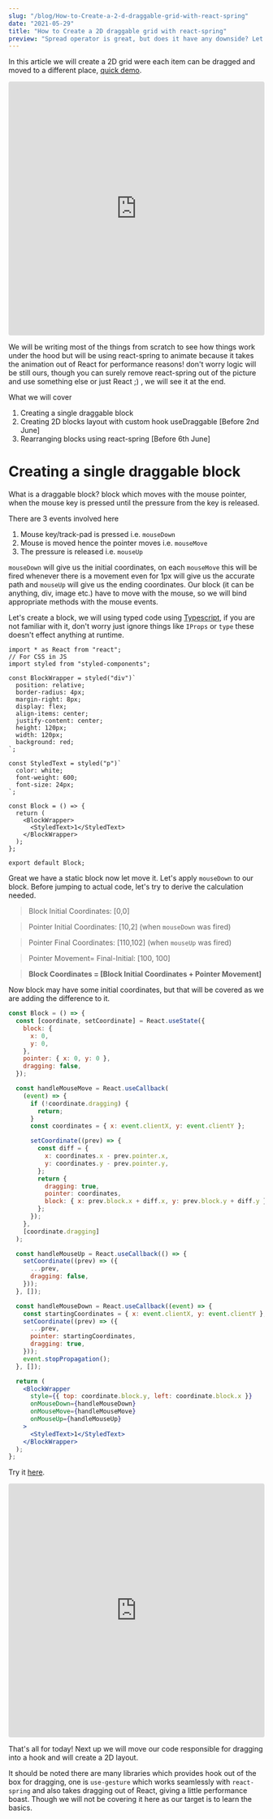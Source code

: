 ```yaml
---
slug: "/blog/How-to-Create-a-2-d-draggable-grid-with-react-spring"
date: "2021-05-29"
title: "How to Create a 2D draggable grid with react-spring"
preview: "Spread operator is great, but does it have any downside? Let's check it out with different looping methods."
---
```


In this article we will create a 2D grid were each item can be dragged and moved to a different place, [quick demo](https://gbdgu.csb.app/).

<iframe src="https://codesandbox.io/embed/2d-draggable-list-gbdgu?fontsize=14&hidenavigation=1&theme=light&view=preview"
     style="width:100%; height:500px; border:0; border-radius: 4px; overflow:hidden;"
     title="2d-draggable-list"
     allow="accelerometer; ambient-light-sensor; camera; encrypted-media; geolocation; gyroscope; hid; microphone; midi; payment; usb; vr; xr-spatial-tracking"
     sandbox="allow-forms allow-modals allow-popups allow-presentation allow-same-origin allow-scripts"
   ></iframe>

We will be writing most of the things from scratch to see how things work under the hood but will be using react-spring to animate because it takes the animation out of React for performance reasons! don't worry logic will be still ours, though you can surely remove react-spring out of the picture and use something else or just React ;) , we will see it at the end.

What we will cover

1. Creating a single draggable block
2. Creating 2D blocks layout with custom hook useDraggable [Before 2nd June]
3. Rearranging blocks using react-spring [Before 6th June]

# Creating a single draggable block

What is a draggable block? block which moves with the mouse pointer, when the mouse key is pressed until the pressure from the key is released.

There are 3 events involved here

1. Mouse key/track-pad is pressed i.e. `mouseDown`
2. Mouse is moved hence the pointer moves i.e. `mouseMove`
3. The pressure is released i.e. `mouseUp`

`mouseDown` will give us the initial coordinates, on each `mouseMove` this will be fired whenever there is a movement even for 1px will give us the accurate path and `mouseUp` will give us the ending coordinates. Our block (it can be anything, div, image etc.) have to move with the mouse, so we will bind appropriate methods with the mouse events.

Let's create a block, we will using typed code using [Typescript](https://www.typescriptlang.org/), if you are not familiar with it, don't worry just ignore things like `IProps` or `type` these doesn't effect anything at runtime.

```tsx
import * as React from "react";
// For CSS in JS
import styled from "styled-components";

const BlockWrapper = styled("div")`
  position: relative;
  border-radius: 4px;
  margin-right: 8px;
  display: flex;
  align-items: center;
  justify-content: center;
  height: 120px;
  width: 120px;
  background: red;
`;

const StyledText = styled("p")`
  color: white;
  font-weight: 600;
  font-size: 24px;
`;

const Block = () => {
  return (
    <BlockWrapper>
      <StyledText>1</StyledText>
    </BlockWrapper>
  );
};

export default Block;
```

Great we have a static block now let move it. Let's apply `mouseDown` to our block. Before jumping to actual code, let's try to derive the calculation needed.

> Block Initial Coordinates: [0,0]

> Pointer Initial Coordinates: [10,2] (when `mouseDown` was fired)

> Pointer Final Coordinates: [110,102] (when `mouseUp` was fired)

> Pointer Movement= Final-Initial: [100, 100]

> **Block Coordinates = [Block Initial Coordinates + Pointer Movement]**

Now block may have some initial coordinates, but that will be covered as we are adding the difference to it.

```jsx
const Block = () => {
  const [coordinate, setCoordinate] = React.useState({
    block: {
      x: 0,
      y: 0,
    },
    pointer: { x: 0, y: 0 },
    dragging: false,
  });

  const handleMouseMove = React.useCallback(
    (event) => {
      if (!coordinate.dragging) {
        return;
      }
      const coordinates = { x: event.clientX, y: event.clientY };

      setCoordinate((prev) => {
        const diff = {
          x: coordinates.x - prev.pointer.x,
          y: coordinates.y - prev.pointer.y,
        };
        return {
          dragging: true,
          pointer: coordinates,
          block: { x: prev.block.x + diff.x, y: prev.block.y + diff.y },
        };
      });
    },
    [coordinate.dragging]
  );

  const handleMouseUp = React.useCallback(() => {
    setCoordinate((prev) => ({
      ...prev,
      dragging: false,
    }));
  }, []);

  const handleMouseDown = React.useCallback((event) => {
    const startingCoordinates = { x: event.clientX, y: event.clientY };
    setCoordinate((prev) => ({
      ...prev,
      pointer: startingCoordinates,
      dragging: true,
    }));
    event.stopPropagation();
  }, []);

  return (
    <BlockWrapper
      style={{ top: coordinate.block.y, left: coordinate.block.x }}
      onMouseDown={handleMouseDown}
      onMouseMove={handleMouseMove}
      onMouseUp={handleMouseUp}
    >
      <StyledText>1</StyledText>
    </BlockWrapper>
  );
};
```

Try it [here](https://uequ3.csb.app/).

<iframe src="https://codesandbox.io/embed/sharp-meitner-uequ3?fontsize=14&hidenavigation=1&theme=dark&view=preview"
     style="width:100%; height:500px; border:0; border-radius: 4px; overflow:hidden;"
     title="singal-block"
     allow="accelerometer; ambient-light-sensor; camera; encrypted-media; geolocation; gyroscope; hid; microphone; midi; payment; usb; vr; xr-spatial-tracking"
     sandbox="allow-forms allow-modals allow-popups allow-presentation allow-same-origin allow-scripts"
   ></iframe>

That's all for today! Next up we will move our code responsible for dragging into a hook and will create a 2D layout.

It should be noted there are many libraries which provides hook out of the box for dragging, one is `use-gesture` which works seamlessly with `react-spring` and also takes dragging out of React, giving a little performance boast. Though we will not be covering it here as our target is to learn the basics.
